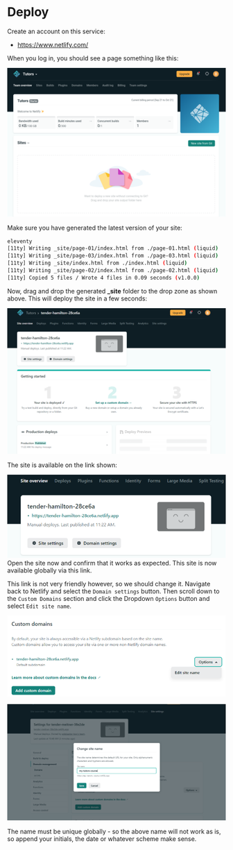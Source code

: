 # Deploy

Create an account on this service:

- <https://www.netlify.com/>

When you log in, you should see a page something like this:

![](img/22.png)

Make sure you have generated the latest version of your site:

~~~bash
eleventy
[11ty] Writing _site/page-01/index.html from ./page-01.html (liquid)
[11ty] Writing _site/page-03/index.html from ./page-03.html (liquid)
[11ty] Writing _site/index.html from ./index.html (liquid)
[11ty] Writing _site/page-02/index.html from ./page-02.html (liquid)
[11ty] Copied 5 files / Wrote 4 files in 0.09 seconds (v1.0.0)
~~~

Now, drag and drop the generated **_site** folder to the drop zone as shown above. This will deploy the site in a few seconds:

![](img/23.png)

The site is available on the link shown:

![](img/25.png) Open the site now and confirm that it works as expected. This site is now available globally via this link.

This link is not very friendly however, so we should change it. Navigate back to Netlify and select the `Domain settings` button. Then scroll down to the `Custom Domains` section and click the Dropdown `Options` button and select `Edit site name`.

![](img/28.png)

![](img/27.png)

The name must be unique globally - so the above name will not work as is, so append your initials, the date or whatever scheme make sense.
